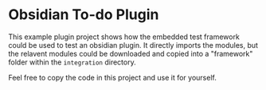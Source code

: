 # Obsidian To-do Plugin
This example plugin project shows how the embedded test framework could be used to test an obsidian plugin.
It directly imports the modules, but the relavent modules could be downloaded and copied into a "framework" folder within the `integration` directory.

Feel free to copy the code in this project and use it for yourself.